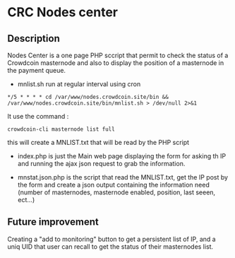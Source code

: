 # CRC Nodes center
## Description
Nodes Center is a one page PHP sccript that permit to check the status of a Crowdcoin masternode and also to display the position of a masternode in the payment queue.
* mnlist.sh run at regular interval using cron

``*/5 * * * * cd /var/www/nodes.crowdcoin.site/bin && /var/www/nodes.crowdcoin.site/bin/mnlist.sh > /dev/null 2>&1``

It use the command : 

``crowdcoin-cli masternode list full``

this will create a MNLIST.txt that will be read by the PHP script

* index.php is just the Main web page displaying the form for asking th IP and running the ajax json request to grab the information.

* mnstat.json.php is the script that read the MNLIST.txt, get the IP post by the form and create a json output containing the information need (number of masternodes, masternode enabled, position, last seeen, ect...)

## Future improvement
Creating a "add to monitoring" button to get a persistent list of IP, and a uniq UID that user can recall to get the status of their masternodes list.

